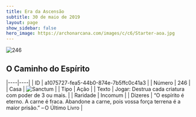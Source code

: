 ```yaml
---
title: Era da Ascensão
subtitle: 30 de maio de 2019
layout: page
show_sidebar: false
hero_image: https://archonarcana.com/images/c/c6/Starter-aoa.jpg
---
```


![246](https://cdn.keyforgegame.com/media/card_front/pt/435_246_FQCRR7FMRMF2_pt.png)

## O Caminho do Espírito

|----|----|
| ID | a1075727-fea5-44b0-874e-7b5ffc0c41a3 |
| Número | 246 |
| Casa | ![Sanctum](https://archonarcana.com/images/thumb/c/c7/Sanctum.png/22px-Sanctum.png "Santuário") |
| Tipo | Ação |
| Texto | Jogar: Destrua cada criatura com poder de 3 ou mais. |
| Raridade | Incomum |
| Dizeres | “O espírito é eterno. A carne é fraca. Abandone a carne, pois vossa forçaterrena é a maior prisão.”– O Último Livro |